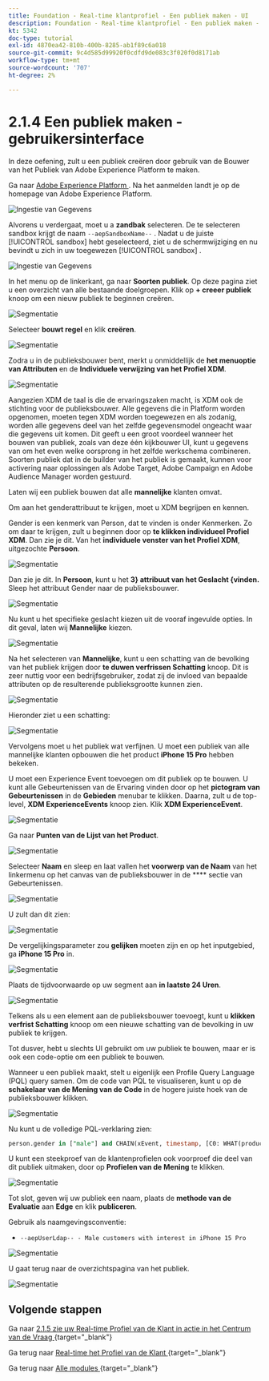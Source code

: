 ```yaml
---
title: Foundation - Real-time klantprofiel - Een publiek maken - UI
description: Foundation - Real-time klantprofiel - Een publiek maken - UI
kt: 5342
doc-type: tutorial
exl-id: 4870ea42-810b-400b-8285-ab1f89c6a018
source-git-commit: 9c4d585d99920f0cdfd9de083c3f020f0d8171ab
workflow-type: tm+mt
source-wordcount: '707'
ht-degree: 2%

---
```


# 2.1.4 Een publiek maken - gebruikersinterface

In deze oefening, zult u een publiek creëren door gebruik van de Bouwer van het Publiek van Adobe Experience Platform te maken.

Ga naar [ Adobe Experience Platform ](https://experience.adobe.com/platform). Na het aanmelden landt je op de homepage van Adobe Experience Platform.

![ Ingestie van Gegevens ](./../../../../modules/delivery-activation/datacollection/dc1.2/images/home.png)

Alvorens u verdergaat, moet u a **zandbak** selecteren. De te selecteren sandbox krijgt de naam ``--aepSandboxName--`` . Nadat u de juiste [!UICONTROL sandbox] hebt geselecteerd, ziet u de schermwijziging en nu bevindt u zich in uw toegewezen [!UICONTROL sandbox] .

![ Ingestie van Gegevens ](./../../../../modules/delivery-activation/datacollection/dc1.2/images/sb1.png)

In het menu op de linkerkant, ga naar **Soorten publiek**. Op deze pagina ziet u een overzicht van alle bestaande doelgroepen. Klik op **+ creeer publiek** knoop om een nieuw publiek te beginnen creëren.

![Segmentatie](./images/menuseg.png)

Selecteer **bouwt regel** en klik **creëren**.

![Segmentatie](./images/menusegbr.png)

Zodra u in de publieksbouwer bent, merkt u onmiddellijk de **het menuoptie van Attributen** en de **Individuele verwijzing van het Profiel XDM**.

![Segmentatie](./images/segmentationui.png)

Aangezien XDM de taal is die de ervaringszaken macht, is XDM ook de stichting voor de publieksbouwer. Alle gegevens die in Platform worden opgenomen, moeten tegen XDM worden toegewezen en als zodanig, worden alle gegevens deel van het zelfde gegevensmodel ongeacht waar die gegevens uit komen. Dit geeft u een groot voordeel wanneer het bouwen van publiek, zoals van deze één kijkbouwer UI, kunt u gegevens van om het even welke oorsprong in het zelfde werkschema combineren. Soorten publiek dat in de builder van het publiek is gemaakt, kunnen voor activering naar oplossingen als Adobe Target, Adobe Campaign en Adobe Audience Manager worden gestuurd.

Laten wij een publiek bouwen dat alle **mannelijke** klanten omvat.

Om aan het genderattribuut te krijgen, moet u XDM begrijpen en kennen.

Gender is een kenmerk van Person, dat te vinden is onder Kenmerken. Zo om daar te krijgen, zult u beginnen door op **te klikken individueel Profiel XDM**. Dan zie je dit. Van het **individuele venster van het Profiel XDM**, uitgezochte **Persoon**.

![Segmentatie](./images/person.png)

Dan zie je dit. In **Persoon**, kunt u het **3} attribuut van het Geslacht {vinden.** Sleep het attribuut Gender naar de publieksbouwer.

![Segmentatie](./images/gender.png)

Nu kunt u het specifieke geslacht kiezen uit de vooraf ingevulde opties. In dit geval, laten wij **Mannelijke** kiezen.

![Segmentatie](./images/genderselection.png)

Na het selecteren van **Mannelijke**, kunt u een schatting van de bevolking van het publiek krijgen door **te duwen verfrissen Schatting** knoop. Dit is zeer nuttig voor een bedrijfsgebruiker, zodat zij de invloed van bepaalde attributen op de resulterende publieksgrootte kunnen zien.

![Segmentatie](./images/segmentpreview.png)

Hieronder ziet u een schatting:

![Segmentatie](./images/segmentpreviewest.png)

Vervolgens moet u het publiek wat verfijnen. U moet een publiek van alle mannelijke klanten opbouwen die het product **iPhone 15 Pro** hebben bekeken.

U moet een Experience Event toevoegen om dit publiek op te bouwen. U kunt alle Gebeurtenissen van de Ervaring vinden door op het **pictogram van Gebeurtenissen** in de **Gebieden** menubar te klikken. Daarna, zult u de top-level, **XDM ExperienceEvents** knoop zien. Klik **XDM ExperienceEvent**.

![Segmentatie](./images/findee.png)

Ga naar **Punten van de Lijst van het Product**.

![Segmentatie](./images/plitems.png)

Selecteer **Naam** en sleep en laat vallen het **voorwerp van de Naam** van het linkermenu op het canvas van de publieksbouwer in de **** sectie van Gebeurtenissen.

![Segmentatie](./images/eeweb.png)

U zult dan dit zien:

![Segmentatie](./images/eewebpdtlname.png)

De vergelijkingsparameter zou **gelijken** moeten zijn en op het inputgebied, ga **iPhone 15 Pro** in.

![Segmentatie](./images/pv.png)

Plaats de tijdvoorwaarde op uw segment aan **in laatste 24 Uren**.

![Segmentatie](./images/pv1.png)

Telkens als u een element aan de publieksbouwer toevoegt, kunt u **klikken verfrist Schatting** knoop om een nieuwe schatting van de bevolking in uw publiek te krijgen.

Tot dusver, hebt u slechts UI gebruikt om uw publiek te bouwen, maar er is ook een code-optie om een publiek te bouwen.

Wanneer u een publiek maakt, stelt u eigenlijk een Profile Query Language (PQL) query samen. Om de code van PQL te visualiseren, kunt u op de **schakelaar van de Mening van de Code** in de hogere juiste hoek van de publieksbouwer klikken.

![Segmentatie](./images/codeview.png)

Nu kunt u de volledige PQL-verklaring zien:

```sql
person.gender in ["male"] and CHAIN(xEvent, timestamp, [C0: WHAT(productListItems.exists(name.equals("iPhone 15 Pro", false)))])
```

U kunt een steekproef van de klantenprofielen ook voorproef die deel van dit publiek uitmaken, door op **Profielen van de Mening** te klikken.

![Segmentatie](./images/previewprofilesdtl.png)

Tot slot, geven wij uw publiek een naam,
plaats de **methode van de Evaluatie** aan **Edge** en klik **publiceren**.

Gebruik als naamgevingsconventie:

- `--aepUserLdap-- - Male customers with interest in iPhone 15 Pro`

![Segmentatie](./images/segmentname.png)

U gaat terug naar de overzichtspagina van het publiek.

![Segmentatie](./images/savedsegment.png)

## Volgende stappen

Ga naar [ 2.1.5 zie uw Real-time Profiel van de Klant in actie in het Centrum van de Vraag ](./ex5.md){target="_blank"}

Ga terug naar [ Real-time het Profiel van de Klant ](./real-time-customer-profile.md){target="_blank"}

Ga terug naar [ Alle modules ](./../../../../overview.md){target="_blank"}
